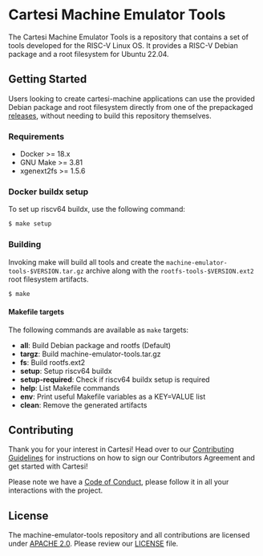 # Cartesi Machine Emulator Tools

The Cartesi Machine Emulator Tools is a repository that contains a set of tools developed for the RISC-V Linux OS. It provides a RISC-V Debian package and a root filesystem for Ubuntu 22.04.

## Getting Started

Users looking to create cartesi-machine applications can use the provided Debian package and root filesystem directly from one of the prepackaged [releases](https://github.com/cartesi/machine-emulator-tools/releases), without needing to build this repository themselves.

### Requirements

- Docker >= 18.x
- GNU Make >= 3.81
- xgenext2fs >= 1.5.6

### Docker buildx setup

To set up riscv64 buildx, use the following command:

```bash
$ make setup
```

### Building

Invoking make will build all tools and create the `machine-emulator-tools-$VERSION.tar.gz` archive along with the `rootfs-tools-$VERSION.ext2` root filesystem artifacts.

```bash
$ make
```

#### Makefile targets

The following commands are available as `make` targets:

- **all**: Build Debian package and rootfs (Default)
- **targz**: Build machine-emulator-tools.tar.gz
- **fs**: Build rootfs.ext2
- **setup**: Setup riscv64 buildx
- **setup-required**: Check if riscv64 buildx setup is required
- **help**: List Makefile commands
- **env**: Print useful Makefile variables as a KEY=VALUE list
- **clean**: Remove the generated artifacts

## Contributing

Thank you for your interest in Cartesi! Head over to our [Contributing Guidelines](CONTRIBUTING.md) for instructions on how to sign our Contributors Agreement and get started with
Cartesi!

Please note we have a [Code of Conduct](CODE_OF_CONDUCT.md), please follow it in all your interactions with the project.

## License

The machine-emulator-tools repository and all contributions are licensed under
[APACHE 2.0](https://www.apache.org/licenses/LICENSE-2.0). Please review our [LICENSE](LICENSE) file.
